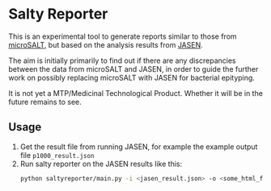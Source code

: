 # Salty Reporter

This is an experimental tool to generate reports similar to those from
[microSALT](https://github.com/Clinical-Genomics/microSALT), but based on the
analysis results from [JASEN](https://github.com/genomic-medicine-sweden/JASEN).

The aim is initially primarily to find out if there are any discrepancies
between the data from microSALT and JASEN, in order to guide the further work
on possibly replacing microSALT with JASEN for bacterial epityping.

It is not yet a MTP/Medicinal Technological Product. Whether it will be in the
future remains to see.

## Usage

1. Get the result file from running JASEN, for example the example output file
   `p1000_result.json`
2. Run salty reporter on the JASEN results like this:
   ```bash
   python saltyreporter/main.py -i <jasen_result.json> -o <some_html_file.html>
   ```
